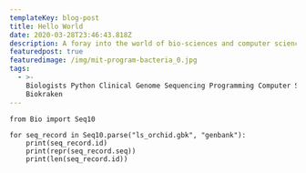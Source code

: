 ```yaml
---
templateKey: blog-post
title: Hello World
date: 2020-03-28T23:46:43.818Z
description: A foray into the world of bio-sciences and computer sciences.
featuredpost: true
featuredimage: /img/mit-program-bacteria_0.jpg
tags:
  - >-
    Biologists Python Clinical Genome Sequencing Programming Computer Science
    Biokraken
---
```



    from Bio import Seq10
    
    for seq_record in Seq10.parse("ls_orchid.gbk", "genbank"):
        print(seq_record.id)
        print(repr(seq_record.seq))
        print(len(seq_record.id))
     





